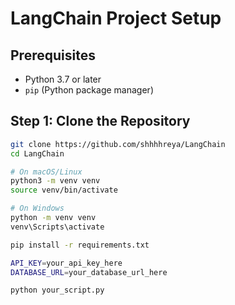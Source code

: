 # LangChain Project Setup

## Prerequisites
- Python 3.7 or later
- `pip` (Python package manager)

## Step 1: Clone the Repository

```bash
git clone https://github.com/shhhhreya/LangChain
cd LangChain

# On macOS/Linux
python3 -m venv venv
source venv/bin/activate

# On Windows
python -m venv venv
venv\Scripts\activate

pip install -r requirements.txt

API_KEY=your_api_key_here
DATABASE_URL=your_database_url_here

python your_script.py

